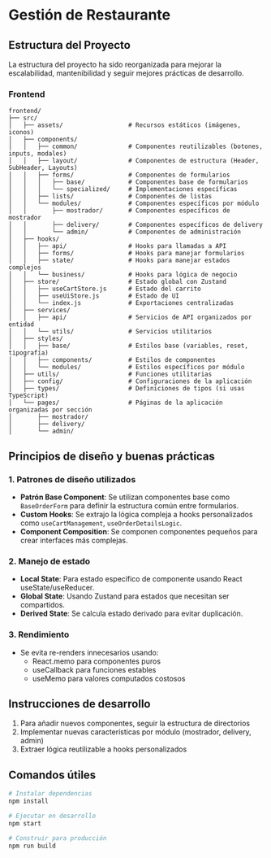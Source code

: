 # Gestión de Restaurante

## Estructura del Proyecto

La estructura del proyecto ha sido reorganizada para mejorar la escalabilidad, mantenibilidad y seguir mejores prácticas de desarrollo.

### Frontend

```
frontend/
├── src/
│   ├── assets/                  # Recursos estáticos (imágenes, iconos)
│   ├── components/
│   │   ├── common/              # Componentes reutilizables (botones, inputs, modales)
│   │   ├── layout/              # Componentes de estructura (Header, SubHeader, Layouts)
│   │   ├── forms/               # Componentes de formularios
│   │   │   ├── base/            # Componentes base de formularios
│   │   │   └── specialized/     # Implementaciones específicas
│   │   ├── lists/               # Componentes de listas
│   │   └── modules/             # Componentes específicos por módulo
│   │       ├── mostrador/       # Componentes específicos de mostrador
│   │       ├── delivery/        # Componentes específicos de delivery
│   │       └── admin/           # Componentes de administración
│   ├── hooks/
│   │   ├── api/                 # Hooks para llamadas a API
│   │   ├── forms/               # Hooks para manejar formularios
│   │   ├── state/               # Hooks para manejar estados complejos
│   │   └── business/            # Hooks para lógica de negocio
│   ├── store/                   # Estado global con Zustand
│   │   ├── useCartStore.js      # Estado del carrito
│   │   ├── useUiStore.js        # Estado de UI
│   │   └── index.js             # Exportaciones centralizadas
│   ├── services/
│   │   ├── api/                 # Servicios de API organizados por entidad
│   │   └── utils/               # Servicios utilitarios
│   ├── styles/
│   │   ├── base/                # Estilos base (variables, reset, tipografía)
│   │   ├── components/          # Estilos de componentes
│   │   └── modules/             # Estilos específicos por módulo
│   ├── utils/                   # Funciones utilitarias
│   ├── config/                  # Configuraciones de la aplicación
│   ├── types/                   # Definiciones de tipos (si usas TypeScript)
│   └── pages/                   # Páginas de la aplicación organizadas por sección
│       ├── mostrador/
│       ├── delivery/
│       └── admin/
```

## Principios de diseño y buenas prácticas

### 1. Patrones de diseño utilizados

- **Patrón Base Component**: Se utilizan componentes base como `BaseOrderForm` para definir la estructura común entre formularios.
- **Custom Hooks**: Se extrajo la lógica compleja a hooks personalizados como `useCartManagement`, `useOrderDetailsLogic`.
- **Component Composition**: Se componen componentes pequeños para crear interfaces más complejas.

### 2. Manejo de estado

- **Local State**: Para estado específico de componente usando React useState/useReducer.
- **Global State**: Usando Zustand para estados que necesitan ser compartidos.
- **Derived State**: Se calcula estado derivado para evitar duplicación.

### 3. Rendimiento

- Se evita re-renders innecesarios usando:
  - React.memo para componentes puros
  - useCallback para funciones estables
  - useMemo para valores computados costosos

## Instrucciones de desarrollo

1. Para añadir nuevos componentes, seguir la estructura de directorios
2. Implementar nuevas características por módulo (mostrador, delivery, admin)
3. Extraer lógica reutilizable a hooks personalizados

## Comandos útiles

```bash
# Instalar dependencias
npm install

# Ejecutar en desarrollo
npm start

# Construir para producción
npm run build
```
